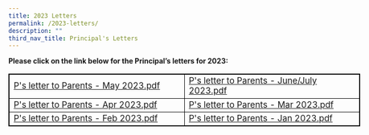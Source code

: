 ```yaml
---
title: 2023 Letters
permalink: /2023-letters/
description: ""
third_nav_title: Principal's Letters
---
```

**Please click on the link below for the Principal’s letters for 2023:**
  
<table style="width: 700px; font-size: 17px; border: 1px solid black; table-layout: fixed;">
  <tbody>
    <tr>
      <td style="width: 50%; border: 1px solid black;">
        <a href="https://drive.google.com/file/d/1yIdfzssGG-1pn-J23NTcXvGvVf2iiW2m/view?usp=sharing">P's letter to Parents - May 2023.pdf</a>
      </td>
      <td style="width: 50%; border: 1px solid black; vertical-align: middle;">
				<a href="https://drive.google.com/file/d/19OayGmTpTn2MqHpS3KgsJLVqdakJNR5h/view?usp=sharing">P's letter to Parents - June/July 2023.pdf</a>
      </td>
    </tr>
    <tr>
      <td style="width: 50%; border: 1px solid black;">
        <a href="https://drive.google.com/file/d/1aT1D4Fd31vTKLhgXz-j_ZtA4a0OQpwEG/view?usp=sharing">P's letter to Parents - Apr 2023.pdf</a>
      </td>
      <td style="width: 50%; border: 1px solid black; vertical-align: middle;"><a href="https://drive.google.com/file/d/1FWOtPovbfwDGhO-t_ttBg4WuwD__x_B7/view?usp=sharing">P's letter to Parents - Mar 2023.pdf</a>
      </td>
    </tr>
    <tr>
      <td style="width: 50%; border: 1px solid black;">
        <a href="https://drive.google.com/file/d/1Ml2UmZVASmAqA83jPT2ylXSoiggue9OK/view?usp=sharing">P's letter to Parents - Feb 2023.pdf</a>
      </td>
      <td style="width: 50%; border: 1px solid black; vertical-align: middle;"><a href="https://drive.google.com/file/d/1uJRYWNaLLu70j25cUbxkTXRFs_FUBGZA/view?usp=sharing">P's letter to Parents - Jan 2023.pdf</a></td>
    </tr>
  </tbody>
</table>